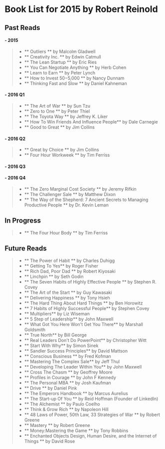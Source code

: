 # Book List for 2015 by Robert Reinold
## Past Reads  
  
#### - 2015

>-	**	Outliers					** by Malcolm Gladwell
>-	**	Creativity Inc.				** by Edwin Catmull
>-	**	The Lean Startup			** by Eric Ries
>-	**	You Can Negotiate Anything	** by Herb Cohen
>-	**	Learn to Earn				** by Peter Lynch
>-	**	How to Invest $50-$5,000	** by Nancy Dunnam
>-	**	Thinking Fast and Slow 		** by Daniel Kahneman  

#### - 2016 Q1

>-	**	The Art of War 				** by Sun Tzu
>-	**	Zero to One					** by Peter Thiel
>-	**	The Toyota Way 				** by Jeffrey K. Liker
>-	**	How To Win Friends And Influence People** by Dale Carnegie
>-	**	Good to Great				** by Jim Collins  

#### - 2016 Q2

>-  **  Great by Choice				** by Jim Collins
>-	**	Four Hour Workweek ** by Tim Ferriss

#### - 2016 Q3

#### - 2016 Q4
>-	**	The Zero Marginal Cost Society ** by Jeremy Rifkin
>-	**	The Challenger Sale ** by Matthew Dixon
>- ** The Way of the Shepherd: 7 Ancient Secrets to Managing Productive People ** by Dr. Kevin Leman

## In Progress
>-  ** The Four Hour Body ** by Tim Ferriss

## Future Reads
>-	**	The Power of Habit 			**	by Charles Duhigg
>-	**	Getting To Yes** by Roger Fisher
>-	**	Rich Dad, Poor Dad ** by Robert Kiyosaki
>-	**	Linchpin					** by Seth Godin 
>-	**	The Seven Habits of Highly Effective People ** by Stephen R. Covey
>-	**	The Art of the Start 		**	by Guy Kawasaki
>-	**	Delivering Happiness 		**	by Tony Hsieh
>-	**	The Hard Thing About Hard Things	**	by Ben Horowitz
>-	**	7 Habits of Highly Successful People** by Stephen Covey
>-	**	Multipliers** by Liz Wiseman
>-	**	5 Step of Leadership** by John Maxwell
>-	**	What Got You Here Won't Get You There** by Marshall Goldsmith
>-	**	True North** by Bill George
>-	**	Real Leaders Don't Do PowerPoint** by Christopher Witt
>-	**	Start With Why** by Simon Sinek
>-	**	Sandler Success Principles** by David Mattson
>-	**	Conscious Business ** by Fred Kofman
>-	**	Mastering The Complex Sale** by Jeff Thul
>-	**	Developing The Leader Within You** by John Maxwell
>-	**	Cross The Chasm ** by Geoffrey Moore
>-	**	Profiles in Courage ** by John F Kennedy
>-	**	The Personal MBA ** by Josh Kaufman
>-	**	Drive ** by Daniel Pink
>-	**	The Emperors Handbook ** by Marcus Aurelius
>-	**	The Start-up Of You ** by Reid Hoffman (Founder of LinkedIn)
>- 	**	The Alchemist ** by  Paulo Coelho
>- 	**	Think & Grow Rich ** by Napoleon Hill
>- 	**	48 Laws of Power, 50th Law, 33 Strategies of War ** by Robert Greene
>-	**	Mastery ** by Robert Greene
>-	**	Money:Mastering the Game ** by Tony Robbins
>-	**	Enchanted Objects Design, Human Desire, and the Internet of Things ** by David Rose
